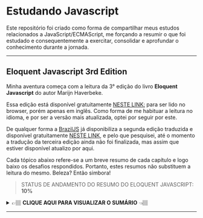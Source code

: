 # Estudando Javascript

Este repositório foi criado como forma de compartilhar meus estudos relacionados a JavaScript/ECMAScript, me forçando a resumir o que foi estudado e consequentemente a exercitar, consolidar e aprofundar o conhecimento durante a jornada.

---

## Eloquent Javascript 3rd Edition

Minha aventura começa com a leitura da 3° edição do livro **Eloquent Javascript** do autor Marijn Haverbeke.

Essa edição está disponível gratuitamente [NESTE LINK:](https://eloquentjavascript.net/) para ser lido no browser, porém apenas em inglês.
Como forma de me habituar a leitura no idioma, e por ser a versão mais atualizada, optei por seguir por este.

De qualquer forma a [BrazilJS](https://www.braziljs.org/about) já disponibiliza a segunda edição traduzida e disponível gratuitamente [NESTE LINK](https://github.com/braziljs/eloquente-javascript), e pelo que pesquisei, até o momento a tradução da terceira edição ainda não foi finalizada, mas assim que estiver disponível atualizo por aqui.

Cada tópico abaixo refere-se a um breve resumo de cada capítulo e logo baixo os desafios respondidos. Portanto, estes resumos não substituem a leitura do mesmo. Beleza? Então simbora!

> STATUS DE ANDAMENTO DO RESUMO DO ELOQUENT JAVASCRIPT: **10%**

<details><summary> 👉🏽 <strong>CLIQUE AQUI PARA VISUALIZAR O SUMÁRIO</strong> 👈🏽 </summary>
  <p>

- [Capitulo 1 - Valores, Tipos e Operadores](https://github.com/gildoneto/estudando-javascript/blob/master/eloquent-javascript-3rd-edition/01-chapter-1-values-types-operators.md)

- [Capitulo 2 - Estrutura do Programa](https://github.com/gildoneto/estudando-javascript/blob/master/eloquent-javascript-3rd-edition/02-chapter-2-program-structure.md)
  - [Exercícios Capitulos 1 e 2](https://github.com/gildoneto/estudando-javascript/blob/master/eloquent-javascript-3rd-edition/22-exercises-chapters-1-and-2.md)

- [Capitulo 3 - Funções](https://github.com/gildoneto/estudando-javascript/blob/master/eloquent-javascript-3rd-edition/03-chapter-3-functions.md)

- [Capitulo 4 - Estrutura de Dados: Objetos e Arrays](https://github.com/gildoneto/estudando-javascript/blob/master/eloquent-javascript-3rd-edition/04-chapter-4-data-structures-objects-and-arrays.md)
  - [Exercícios Capitulos 3 e 4](https://github.com/gildoneto/estudando-javascript/blob/master/eloquent-javascript-3rd-edition/23-exercises-chapters-3-and-4.md)

- [Capitulo 5 - Funções de Ordem Superior](https://github.com/gildoneto/estudando-javascript/blob/master/eloquent-javascript-3rd-edition/05-chapter-5-high-order-functions.md)
  - [Exercícios Capitulo 5](https://github.com/gildoneto/estudando-javascript/blob/master/eloquent-javascript-3rd-edition/24-exercises-chapter-5.md)

- [Capitulo 6 - A Vida Secreta dos Objetos](https://github.com/gildoneto/estudando-javascript/blob/master/eloquent-javascript-3rd-edition/06-chapter-6-the-secret-life-of-objects.md)
  - [Exercícios Capitulo 6](https://github.com/gildoneto/estudando-javascript/blob/master/eloquent-javascript-3rd-edition/25-exercises-chapter-6.md)

- [Capitulo 7 - Projeto: Um Robô](https://github.com/gildoneto/estudando-javascript/blob/master/eloquent-javascript-3rd-edition/07-chapter-7-project-a-robot.md)
  - [Exercícios Capitulo 7](https://github.com/gildoneto/estudando-javascript/blob/master/eloquent-javascript-3rd-edition/26-exercises-chapter-7.md)

- [Capitulo 8 - Bugs e Erros](https://github.com/gildoneto/estudando-javascript/blob/master/eloquent-javascript-3rd-edition/08-chapter-8-bugs-and-errors.md)
  - [Exercícios Capitulo 8](https://github.com/gildoneto/estudando-javascript/blob/master/eloquent-javascript-3rd-edition/27-exercises-chapter-8.md)

- [Capitulo 9 - Expressões Regulares](https://github.com/gildoneto/estudando-javascript/blob/master/eloquent-javascript-3rd-edition/09-chapter-9-regular-expressions.md)
  - [Exercícios Capitulo 9](https://github.com/gildoneto/estudando-javascript/blob/master/eloquent-javascript-3rd-edition/28-exercises-chapter-9.md)

- [Capitulo 10 - Módulos](https://github.com/gildoneto/estudando-javascript/blob/master/eloquent-javascript-3rd-edition/10-chapter-10-modules.md)
  - [Exercícios Capitulo 10](https://github.com/gildoneto/estudando-javascript/blob/master/eloquent-javascript-3rd-edition/29-exercises-chapter-10.md)

- [Capitulo 11 - Programação Assíncrona](https://github.com/gildoneto/estudando-javascript/blob/master/eloquent-javascript-3rd-edition/11-chapter-11-asynchronous-programming.md)
  - [Exercícios Capitulo 11](https://github.com/gildoneto/estudando-javascript/blob/master/eloquent-javascript-3rd-edition/30-exercises-chapter-11.md)

- [Capitulo 12 - Projeto: Uma Linguagem de Programação](https://github.com/gildoneto/estudando-javascript/blob/master/eloquent-javascript-3rd-edition/12-chapter-12-project-a-programming-language.md)
  - [Exercícios Capitulo 12](https://github.com/gildoneto/estudando-javascript/blob/master/eloquent-javascript-3rd-edition/31-exercises-chapter-12.md)

- [Capitulo 13 - JavaScript e o Navegador](https://github.com/gildoneto/estudando-javascript/blob/master/eloquent-javascript-3rd-edition/13-chapter-13-javascript-and-the-browser.md)

- [Capitulo 14 - O Document Object Model - DOM](https://github.com/gildoneto/estudando-javascript/blob/master/eloquent-javascript-3rd-edition/14-chapter-14-the-document-object-model.md)
  - [Exercícios Capitulo 14](https://github.com/gildoneto/estudando-javascript/blob/master/eloquent-javascript-3rd-edition/32-exercises-chapter-14.md)

- [Capitulo 15 - Manipulando Eventos](https://github.com/gildoneto/estudando-javascript/blob/master/eloquent-javascript-3rd-edition/15-chapter-15-handling-events.md)
  - [Exercícios Capitulo 15](https://github.com/gildoneto/estudando-javascript/blob/master/eloquent-javascript-3rd-edition/33-exercises-chapter-15.md)

- [Capitulo 16 - Projeto: Uma Plataforma de Jogo](https://github.com/gildoneto/estudando-javascript/blob/master/eloquent-javascript-3rd-edition/16-chapter-16-project-a-platform-game.md)
  - [Exercícios Capitulo 16](https://github.com/gildoneto/estudando-javascript/blob/master/eloquent-javascript-3rd-edition/34-exercises-chapter-16.md)

- [Capitulo 17 - Desenhando no Canvas](https://github.com/gildoneto/estudando-javascript/blob/master/eloquent-javascript-3rd-edition/17-chapter-17-drawing-on-canvas.md)
  - [Exercícios Capitulo 17](https://github.com/gildoneto/estudando-javascript/blob/master/eloquent-javascript-3rd-edition/35-exercises-chapter-17.md)

- [Capitulo 18 - HTTP e Formulários](https://github.com/gildoneto/estudando-javascript/blob/master/eloquent-javascript-3rd-edition/18-chapter-18-http-and-forms.md)
  - [Exercícios Capitulo 18](https://github.com/gildoneto/estudando-javascript/blob/master/eloquent-javascript-3rd-edition/36-exercises-chapter-18.md)

- [Capitulo 19 - Projeto: Um Editor de Pixel Art](https://github.com/gildoneto/estudando-javascript/blob/master/eloquent-javascript-3rd-edition/19-chapter-19-project-a-pixel-art-editor.md)
  - [Exercícios Capitulo 19](https://github.com/gildoneto/estudando-javascript/blob/master/eloquent-javascript-3rd-edition/37-exercises-chapter-19.md)

- [Capitulo 20 - Node.js](https://github.com/gildoneto/estudando-javascript/blob/master/eloquent-javascript-3rd-edition/20-chapter-20-node-js.md)
  - [Exercícios Capitulo 20](https://github.com/gildoneto/estudando-javascript/blob/master/eloquent-javascript-3rd-edition/38-exercises-chapter-20.md)

- [Capitulo 21 - Projeto: Um Site para Compartilhar Skills](https://github.com/gildoneto/estudando-javascript/blob/master/eloquent-javascript-3rd-edition/21-final-chapter-21-project-skill-sharing-website.md)
  - [Exercícios Capitulo 21](https://github.com/gildoneto/estudando-javascript/blob/master/eloquent-javascript-3rd-edition/39-exercises-final-chapter-21.md)

  </p>    
</details>

---

